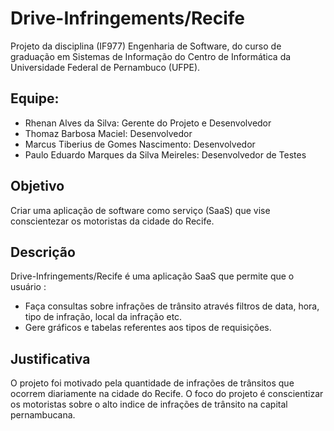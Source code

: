 # Drive-Infringements/Recife
Projeto da disciplina (IF977) Engenharia de Software, do curso de graduação em Sistemas de Informação do Centro de Informática da Universidade Federal de Pernambuco (UFPE).

## Equipe:
* Rhenan Alves da Silva: Gerente do Projeto e Desenvolvedor
* Thomaz Barbosa Maciel: Desenvolvedor
* Marcus Tiberius de Gomes Nascimento: Desenvolvedor
* Paulo Eduardo Marques da Silva Meireles: Desenvolvedor de Testes

## Objetivo 
Criar uma aplicação de software como serviço (SaaS) que vise conscientezar os motoristas da cidade do Recife.

## Descrição
Drive-Infringements/Recife é uma aplicação SaaS que permite que o usuário :

- Faça consultas sobre infrações de trânsito através filtros de data, hora, tipo de infração, local da infração etc.
- Gere gráficos e tabelas referentes aos tipos de requisições.

## Justificativa

O projeto foi motivado pela quantidade de infrações de trânsitos que ocorrem diariamente na cidade do Recife.
O foco do projeto é conscientizar os motoristas sobre o alto indice de infrações de trânsito na capital pernambucana.
